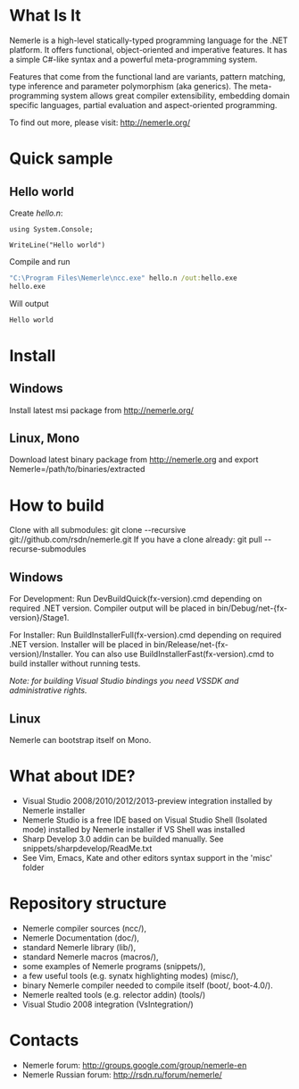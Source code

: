 # What Is It

Nemerle is a high-level statically-typed programming language for the .NET platform. It offers functional, object-oriented and imperative features. It has a simple C#-like syntax and a powerful meta-programming system.

Features that come from the functional land are variants, pattern matching, type inference and parameter polymorphism (aka generics). The meta-programming system allows great compiler extensibility, embedding domain specific languages, partial evaluation and aspect-oriented programming.

To find out more, please visit: http://nemerle.org/

# Quick sample

## Hello world

Create _hello.n_:
```nemerle
using System.Console;

WriteLine("Hello world")
```
Compile and run
```bat
"C:\Program Files\Nemerle\ncc.exe" hello.n /out:hello.exe
hello.exe
```
Will output
```bat
Hello world
```
# Install

## Windows

  Install latest msi package from http://nemerle.org/

## Linux, Mono

  Download latest binary package from http://nemerle.org and export Nemerle=/path/to/binaries/extracted

# How to build


Clone with all submodules: git clone --recursive git://github.com/rsdn/nemerle.git
If you have a clone already: git pull --recurse-submodules

## Windows

  For Development:
  Run DevBuildQuick(fx-version).cmd depending on required .NET version. Compiler output will be placed in bin/Debug/net-{fx-version}/Stage1.

  For Installer:
  Run BuildInstallerFull(fx-version).cmd depending on required .NET version. Installer will be placed in bin/Release/net-(fx-version)/Installer.
  You can also use BuildInstallerFast(fx-version).cmd to build installer without running tests.

  _Note: for building Visual Studio bindings you need VSSDK and administrative rights._

## Linux

  Nemerle can bootstrap itself on Mono.

# What about IDE?

  * Visual Studio 2008/2010/2012/2013-preview integration installed by Nemerle installer
  * Nemerle Studio is a free IDE based on Visual Studio Shell (Isolated mode) installed by Nemerle installer if VS Shell was installed
  * Sharp Develop 3.0 addin can be builded manually. See snippets/sharpdevelop/ReadMe.txt 
  * See Vim, Emacs, Kate and other editors syntax support in the 'misc' folder

# Repository structure

  * Nemerle compiler sources (ncc/),
  * Nemerle Documentation (doc/),
  * standard Nemerle library (lib/),
  * standard Nemerle macros (macros/),
  * some examples of Nemerle programs (snippets/),
  * a few useful tools (e.g. synatx highlighting modes) (misc/),
  * binary Nemerle compiler needed to compile itself (boot/, boot-4.0/).
  * Nemerle realted tools (e.g. relector addin) (tools/)
  * Visual Studio 2008 integration (VsIntegration/)

# Contacts

  * Nemerle forum: http://groups.google.com/group/nemerle-en
  * Nemerle Russian forum: http://rsdn.ru/forum/nemerle/
